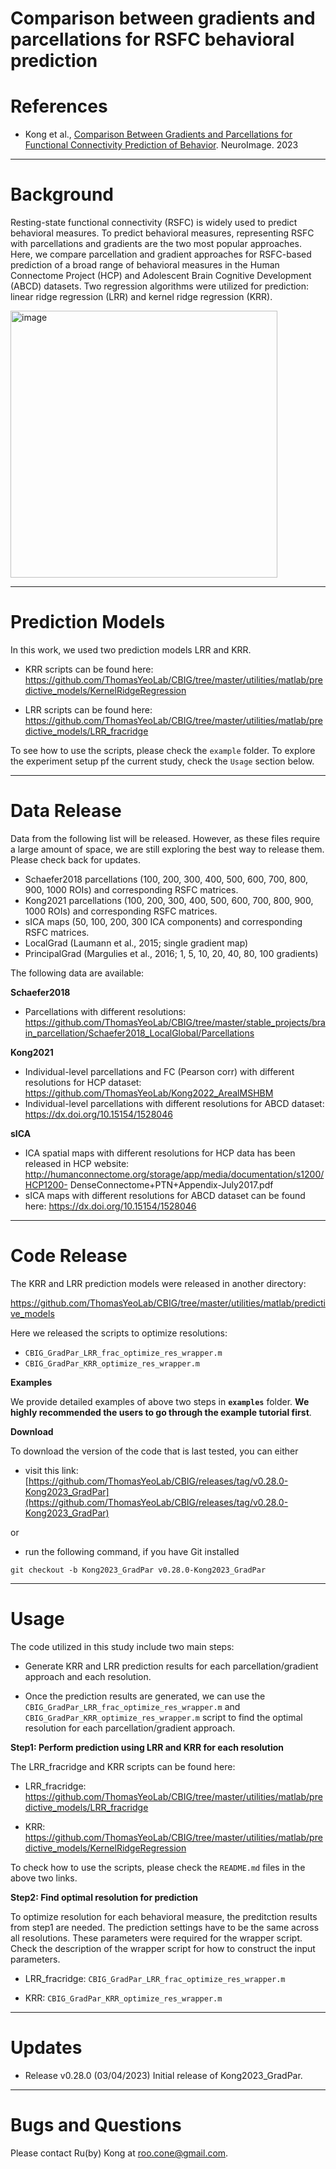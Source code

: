 # Comparison between gradients and parcellations for RSFC behavioral prediction

References
==========
+ Kong et al., [Comparison Between Gradients and Parcellations for Functional Connectivity Prediction of Behavior](https://doi.org/10.1016/j.neuroimage.2023.120044). NeuroImage. 2023

----

Background
====

Resting-state functional connectivity (RSFC) is widely used to predict behavioral measures. To predict behavioral measures, representing RSFC with parcellations and gradients are the two most popular approaches. Here, we compare parcellation and gradient approaches for RSFC-based prediction of a broad range of behavioral measures in the Human Connectome Project (HCP) and Adolescent Brain Cognitive Development (ABCD) datasets. Two regression algorithms were utilized for prediction: linear ridge regression (LRR) and kernel ridge regression (KRR).

<img width="427" alt="image" src="https://user-images.githubusercontent.com/20438248/228835479-02918113-8526-428d-ada6-9244704fb001.png">

----

Prediction Models
====

In this work, we used two prediction models LRR and KRR.
+ KRR scripts can be found here: https://github.com/ThomasYeoLab/CBIG/tree/master/utilities/matlab/predictive_models/KernelRidgeRegression

+ LRR scripts can be found here: https://github.com/ThomasYeoLab/CBIG/tree/master/utilities/matlab/predictive_models/LRR_fracridge

To see how to use the scripts, please check the `example` folder. To explore the experiment setup pf the current study, check the `Usage` section below.   

----

Data Release
====

Data from the following list will be released. However, as these files require a large amount of space, we are still exploring the best way to release them. Please check back for updates.

+ Schaefer2018 parcellations (100, 200, 300, 400, 500, 600, 700, 800, 900, 1000 ROIs) and corresponding RSFC matrices.
+ Kong2021 parcellations (100, 200, 300, 400, 500, 600, 700, 800, 900, 1000 ROIs) and corresponding RSFC matrices.
+ sICA maps (50, 100, 200, 300 ICA components) and corresponding RSFC matrices.
+ LocalGrad (Laumann et al., 2015; single gradient map)
+ PrincipalGrad (Margulies et al., 2016; 1, 5, 10, 20, 40, 80, 100 gradients)

The following data are available:

**Schaefer2018** 

+ Parcellations with different resolutions: https://github.com/ThomasYeoLab/CBIG/tree/master/stable_projects/brain_parcellation/Schaefer2018_LocalGlobal/Parcellations

**Kong2021** 
+ Individual-level parcellations and FC (Pearson corr) with different resolutions for HCP dataset: https://github.com/ThomasYeoLab/Kong2022_ArealMSHBM
+ Individual-level parcellations with different resolutions for ABCD dataset: https://dx.doi.org/10.15154/1528046

**sICA**
+ ICA spatial maps with different resolutions for HCP data has been released in HCP website: http://humanconnectome.org/storage/app/media/documentation/s1200/HCP1200-
DenseConnectome+PTN+Appendix-July2017.pdf
+ sICA maps with different resolutions for ABCD dataset can be found here: https://dx.doi.org/10.15154/1528046

----

Code Release
====

The KRR and LRR prediction models were released in another directory:

https://github.com/ThomasYeoLab/CBIG/tree/master/utilities/matlab/predictive_models

Here we released the scripts to optimize resolutions:
+ `CBIG_GradPar_LRR_frac_optimize_res_wrapper.m`
+ `CBIG_GradPar_KRR_optimize_res_wrapper.m` 

**Examples**

We provide detailed examples of above two steps in **`examples`** folder. **We highly recommended the users to go through the example tutorial first**.

**Download**

To download the version of the code that is last tested, you can either

- visit this link: [https://github.com/ThomasYeoLab/CBIG/releases/tag/v0.28.0-Kong2023_GradPar](https://github.com/ThomasYeoLab/CBIG/releases/tag/v0.28.0-Kong2023_GradPar)

or

- run the following command, if you have Git installed

```
git checkout -b Kong2023_GradPar v0.28.0-Kong2023_GradPar
```

----

Usage
====

The code utilized in this study include two main steps:

+ Generate KRR and LRR prediction results for each parcellation/gradient approach and each resolution.

+ Once the prediction results are generated, we can use the `CBIG_GradPar_LRR_frac_optimize_res_wrapper.m` and `CBIG_GradPar_KRR_optimize_res_wrapper.m` script to find the optimal resolution for each parcellation/gradient approach.

**Step1: Perform prediction using LRR and KRR for each resolution**

The LRR_fracridge and KRR scripts can be found here:

+ LRR_fracridge: https://github.com/ThomasYeoLab/CBIG/tree/master/utilities/matlab/predictive_models/LRR_fracridge

+ KRR: https://github.com/ThomasYeoLab/CBIG/tree/master/utilities/matlab/predictive_models/KernelRidgeRegression

To check how to use the scripts, please check the `README.md` files in the above two links.

**Step2: Find optimal resolution for prediction**

To optimize resolution for each behavioral measure, the preditction results from step1 are needed. The prediction settings have to be the same across all resolutions. These parameters were required for the wrapper script. Check the description of the wrapper script for how to construct the input parameters.

+ LRR_fracridge: `CBIG_GradPar_LRR_frac_optimize_res_wrapper.m`

+ KRR: `CBIG_GradPar_KRR_optimize_res_wrapper.m`


----

Updates
=======
- Release v0.28.0 (03/04/2023) Initial release of Kong2023_GradPar.

----

Bugs and Questions
====
Please contact Ru(by) Kong at roo.cone@gmail.com.
